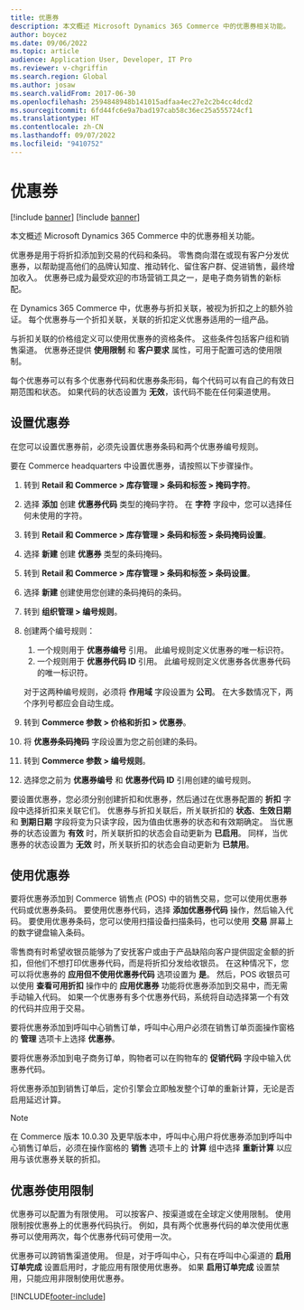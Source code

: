 ```yaml
---
title: 优惠券
description: 本文概述 Microsoft Dynamics 365 Commerce 中的优惠券相关功能。
author: boycez
ms.date: 09/06/2022
ms.topic: article
audience: Application User, Developer, IT Pro
ms.reviewer: v-chgriffin
ms.search.region: Global
ms.author: josaw
ms.search.validFrom: 2017-06-30
ms.openlocfilehash: 2594848948b141015adfaa4ec27e2c2b4cc4dcd2
ms.sourcegitcommit: 6fd44fc6e9a7bad197cab58c36ec25a555724cf1
ms.translationtype: HT
ms.contentlocale: zh-CN
ms.lasthandoff: 09/07/2022
ms.locfileid: "9410752"
---
```

# <a name="coupons"></a>优惠券

[!include [banner](../includes/banner.md)]
[!include [banner](../includes/preview-banner.md)]

本文概述 Microsoft Dynamics 365 Commerce 中的优惠券相关功能。

优惠券是用于将折扣添加到交易的代码和条码。 零售商向潜在或现有客户分发优惠券，以帮助提高他们的品牌认知度、推动转化、留住客户群、促进销售，最终增加收入。 优惠券已成为最受欢迎的市场营销工具之一，是电子商务销售的新标配。

在 Dynamics 365 Commerce 中，优惠券与折扣关联，被视为折扣之上的额外验证。 每个优惠券与一个折扣关联，关联的折扣定义优惠券适用的一组产品。

与折扣关联的价格组定义可以使用优惠券的资格条件。 这些条件包括客户组和销售渠道。 优惠券还提供 **使用限制** 和 **客户要求** 属性，可用于配置可选的使用限制。

每个优惠券可以有多个优惠券代码和优惠券条形码，每个代码可以有自己的有效日期范围和状态。 如果代码的状态设置为 **无效**，该代码不能在任何渠道使用。

## <a name="set-up-a-coupon"></a>设置优惠券

在您可以设置优惠券前，必须先设置优惠券条码和两个优惠券编号规则。

要在 Commerce headquarters 中设置优惠券，请按照以下步骤操作。

1. 转到 **Retail 和 Commerce \> 库存管理 \> 条码和标签 \> 掩码字符**。
1. 选择 **添加** 创建 **优惠券代码** 类型的掩码字符。 在 **字符** 字段中，您可以选择任何未使用的字符。
1. 转到 **Retail 和 Commerce \> 库存管理 \> 条码和标签 \> 条码掩码设置**。
1. 选择 **新建** 创建 **优惠券** 类型的条码掩码。
1. 转到 **Retail 和 Commerce \> 库存管理 \> 条码和标签 \> 条码设置**。
1. 选择 **新建** 创建使用您创建的条码掩码的条码。
1. 转到 **组织管理 \> 编号规则**。
1. 创建两个编号规则：

    1. 一个规则用于 **优惠券编号** 引用。 此编号规则定义优惠券的唯一标识符。
    1. 一个规则用于 **优惠券代码 ID** 引用。 此编号规则定义优惠券各优惠券代码的唯一标识符。

    对于这两种编号规则，必须将 **作用域** 字段设置为 **公司**。 在大多数情况下，两个序列号都应会自动生成。

1. 转到 **Commerce 参数 \> 价格和折扣 \> 优惠券**。
1. 将 **优惠券条码掩码** 字段设置为您之前创建的条码。
1. 转到 **Commerce 参数 \> 编号规则**。
1. 选择您之前为 **优惠券编号** 和 **优惠券代码 ID** 引用创建的编号规则。

要设置优惠券，您必须分别创建折扣和优惠券，然后通过在优惠券配置的 **折扣** 字段中选择折扣来关联它们。 优惠券与折扣关联后，所关联折扣的 **状态**、**生效日期** 和 **到期日期** 字段将变为只读字段，因为值由优惠券的状态和有效期确定。 当优惠券的状态设置为 **有效** 时，所关联折扣的状态会自动更新为 **已启用**。 同样，当优惠券的状态设置为 **无效** 时，所关联折扣的状态会自动更新为 **已禁用**。

## <a name="use-a-coupon"></a>使用优惠券

要将优惠券添加到 Commerce 销售点 (POS) 中的销售交易，您可以使用优惠券代码或优惠券条码。 要使用优惠券代码，选择 **添加优惠券代码** 操作，然后输入代码。 要使用优惠券条码，您可以使用扫描设备扫描条码，也可以使用 **交易** 屏幕上的数字键盘输入条码。

零售商有时希望收银员能够为了安抚客户或由于产品缺陷向客户提供固定金额的折扣，但他们不想打印优惠券代码，而是将折扣分发给收银员。 在这种情况下，您可以将优惠券的 **应用但不使用优惠券代码** 选项设置为 **是**。 然后，POS 收银员可以使用 **查看可用折扣** 操作中的 **应用优惠券** 功能将优惠券添加到交易中，而无需手动输入代码。 如果一个优惠券有多个优惠券代码，系统将自动选择第一个有效的代码并应用于交易。

要将优惠券添加到呼叫中心销售订单，呼叫中心用户必须在销售订单页面操作窗格的 **管理** 选项卡上选择 **优惠券**。

要将优惠券添加到电子商务订单，购物者可以在购物车的 **促销代码** 字段中输入优惠券代码。

将优惠券添加到销售订单后，定价引擎会立即触发整个订单的重新计算，无论是否启用延迟计算。

> [!NOTE]
> 在 Commerce 版本 10.0.30 及更早版本中，呼叫中心用户将优惠券添加到呼叫中心销售订单后，必须在操作窗格的 **销售** 选项卡上的 **计算** 组中选择 **重新计算** 以应用与该优惠券关联的折扣。

## <a name="coupon-usage-limit"></a>优惠券使用限制

优惠券可以配置为有限使用。 可以按客户、按渠道或在全球定义使用限制。 使用限制按优惠券上的优惠券代码执行。 例如，具有两个优惠券代码的单次使用优惠券可以使用两次，每个优惠券代码可使用一次。

优惠券可以跨销售渠道使用。 但是，对于呼叫中心，只有在呼叫中心渠道的 **启用订单完成** 设置启用时，才能应用有限使用优惠券。 如果 **启用订单完成** 设置禁用，只能应用非限制使用优惠券。

[!INCLUDE[footer-include](../includes/footer-banner.md)]
